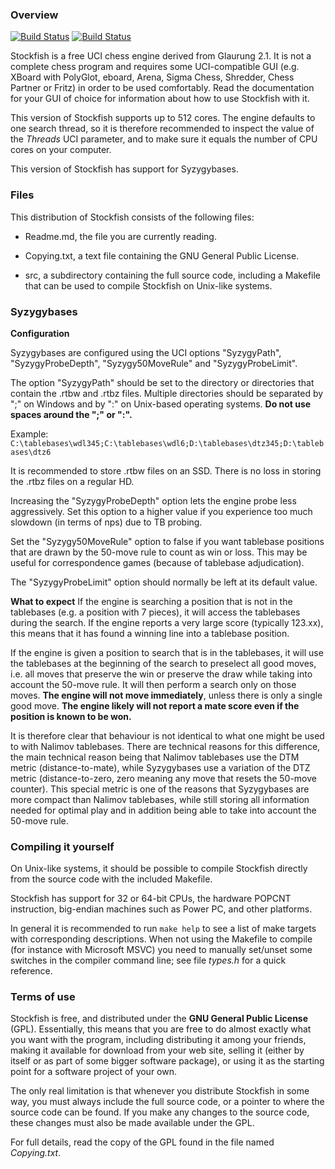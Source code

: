 ### Overview

[![Build Status](https://travis-ci.org/official-stockfish/Stockfish.svg?branch=master)](https://travis-ci.org/official-stockfish/Stockfish)
[![Build Status](https://ci.appveyor.com/api/projects/status/github/official-stockfish/Stockfish?svg=true)](https://ci.appveyor.com/project/mcostalba/stockfish)

Stockfish is a free UCI chess engine derived from Glaurung 2.1. It is
not a complete chess program and requires some UCI-compatible GUI
(e.g. XBoard with PolyGlot, eboard, Arena, Sigma Chess, Shredder, Chess
Partner or Fritz) in order to be used comfortably. Read the
documentation for your GUI of choice for information about how to use
Stockfish with it.

This version of Stockfish supports up to 512 cores. The engine defaults
to one search thread, so it is therefore recommended to inspect the value of
the *Threads* UCI parameter, and to make sure it equals the number of CPU
cores on your computer.

This version of Stockfish has support for Syzygybases.


### Files

This distribution of Stockfish consists of the following files:

  * Readme.md, the file you are currently reading.

  * Copying.txt, a text file containing the GNU General Public License.

  * src, a subdirectory containing the full source code, including a Makefile
    that can be used to compile Stockfish on Unix-like systems.


### Syzygybases

**Configuration**

Syzygybases are configured using the UCI options "SyzygyPath",
"SyzygyProbeDepth", "Syzygy50MoveRule" and "SyzygyProbeLimit".

The option "SyzygyPath" should be set to the directory or directories that
contain the .rtbw and .rtbz files. Multiple directories should be
separated by ";" on Windows and by ":" on Unix-based operating systems.
**Do not use spaces around the ";" or ":".**

Example: `C:\tablebases\wdl345;C:\tablebases\wdl6;D:\tablebases\dtz345;D:\tablebases\dtz6`

It is recommended to store .rtbw files on an SSD. There is no loss in
storing the .rtbz files on a regular HD.

Increasing the "SyzygyProbeDepth" option lets the engine probe less
aggressively. Set this option to a higher value if you experience too much
slowdown (in terms of nps) due to TB probing.

Set the "Syzygy50MoveRule" option to false if you want tablebase positions
that are drawn by the 50-move rule to count as win or loss. This may be useful
for correspondence games (because of tablebase adjudication).

The "SyzygyProbeLimit" option should normally be left at its default value.

**What to expect**
If the engine is searching a position that is not in the tablebases (e.g.
a position with 7 pieces), it will access the tablebases during the search.
If the engine reports a very large score (typically 123.xx), this means
that it has found a winning line into a tablebase position.

If the engine is given a position to search that is in the tablebases, it
will use the tablebases at the beginning of the search to preselect all
good moves, i.e. all moves that preserve the win or preserve the draw while
taking into account the 50-move rule.
It will then perform a search only on those moves. **The engine will not move
immediately**, unless there is only a single good move. **The engine likely
will not report a mate score even if the position is known to be won.**

It is therefore clear that behaviour is not identical to what one might
be used to with Nalimov tablebases. There are technical reasons for this
difference, the main technical reason being that Nalimov tablebases use the
DTM metric (distance-to-mate), while Syzygybases use a variation of the
DTZ metric (distance-to-zero, zero meaning any move that resets the 50-move
counter). This special metric is one of the reasons that Syzygybases are
more compact than Nalimov tablebases, while still storing all information
needed for optimal play and in addition being able to take into account
the 50-move rule.


### Compiling it yourself

On Unix-like systems, it should be possible to compile Stockfish
directly from the source code with the included Makefile.

Stockfish has support for 32 or 64-bit CPUs, the hardware POPCNT
instruction, big-endian machines such as Power PC, and other platforms.

In general it is recommended to run `make help` to see a list of make
targets with corresponding descriptions. When not using the Makefile to
compile (for instance with Microsoft MSVC) you need to manually
set/unset some switches in the compiler command line; see file *types.h*
for a quick reference.


### Terms of use

Stockfish is free, and distributed under the **GNU General Public License**
(GPL). Essentially, this means that you are free to do almost exactly
what you want with the program, including distributing it among your
friends, making it available for download from your web site, selling
it (either by itself or as part of some bigger software package), or
using it as the starting point for a software project of your own.

The only real limitation is that whenever you distribute Stockfish in
some way, you must always include the full source code, or a pointer
to where the source code can be found. If you make any changes to the
source code, these changes must also be made available under the GPL.

For full details, read the copy of the GPL found in the file named
*Copying.txt*.
